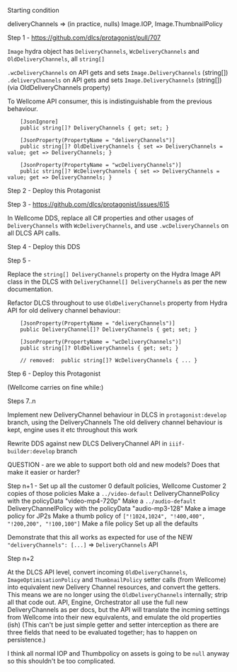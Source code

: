 Starting condition

deliveryChannels   =>  (in practice, nulls) Image.IOP, Image.ThumbnailPolicy


Step 1 - https://github.com/dlcs/protagonist/pull/707

`Image` hydra object has `DeliveryChannels`, `WcDeliveryChannels` and `OldDeliveryChannels`, all `string[]`

`.wcDeliveryChannels` on API gets and sets `Image.DeliveryChannels` (string[])
`.deliveryChannels`   on API gets and sets `Image.DeliveryChannels` (string[]) (via OldDeliveryChannels property)

To Wellcome API consumer, this is indistinguishable from the previous behaviour.

```
    [JsonIgnore]
    public string[]? DeliveryChannels { get; set; }

    [JsonProperty(PropertyName = "deliveryChannels")]
    public string[]? OldDeliveryChannels { set => DeliveryChannels = value; get => DeliveryChannels; }
    
    [JsonProperty(PropertyName = "wcDeliveryChannels")]
    public string[]? WcDeliveryChannels { set => DeliveryChannels = value; get => DeliveryChannels; }
```

Step 2 - Deploy this Protagonist

Step 3 - https://github.com/dlcs/protagonist/issues/615

In Wellcome DDS, replace all C# properties and other usages of `DeliveryChannels` with `WcDeliveryChannels`, and use `.wcDeliveryChannels` on all DLCS API calls.

Step 4 - Deploy this DDS

Step 5 - 

Replace the `string[] DeliveryChannels` property on the Hydra Image API class in the DLCS with `DeliveryChannel[] DeliveryChannels` as per the new documentation.

Refactor DLCS throughout to use `OldDeliveryChannels` property from Hydra API for old delivery channel behaviour:

```
    [JsonProperty(PropertyName = "deliveryChannels")]
    public DeliveryChannel[]? DeliveryChannels { get; set; }

    [JsonProperty(PropertyName = "wcDeliveryChannels")]
    public string[]? OldDeliveryChannels { get; set; }
    
    // removed:  public string[]? WcDeliveryChannels { ... }
```

Step 6 - Deploy this Protagonist

(Wellcome carries on fine while:)

Steps 7..n

Implement new DeliveryChannel behaviour in DLCS in `protagonist:develop` branch, using the DeliveryChannels
The old delivery channel behaviour is kept, engine uses it etc throughout this work

Rewrite DDS against new DLCS DeliveryChannel API in `iiif-builder:develop` branch

QUESTION - are we able to support both old and new models? Does that make it easier or harder?

Step n+1 - Set up all the customer 0 default policies, Wellcome Customer 2 copies of those policies
Make a `../video-default` DeliveryChannelPolicy with the policyData "video-mp4-720p"
Make a `../audio-default` DeliveryChannelPolicy with the policyData "audio-mp3-128"
Make a image policy for JP2s
Make a thumb policy of `["!1024,1024", "!400,400", "!200,200", "!100,100"]`
Make a file policy
Set up all the defaults

Demonstrate that this all works as expected for use of the NEW `"deliveryChannels": [...]` => `DeliveryChannels` API

Step n+2

At the DLCS API level, convert incoming `OldDeliveryChannels`, `ImageOptimisationPolicy` and `ThumbnailPolicy` setter calls (from Wellcome) into equivalent new Delivery Channel resources, and convert the getters. 
This means we are no longer using the `OldDeliveryChannels` internally; strip all that code out.
API, Engine, Orchestrator all use the full new DeliveryChannels as per docs, but the API will translate the incming settings from Wellcome into their new equivalents, and emulate the old properties (ish)
(This can't be just simple getter and setter interception as there are three fields that need to be evaluated together; has to happen on persistence.)

I think all normal IOP and Thumbpolicy on assets is going to be `null` anyway so this shouldn't be too complicated.
